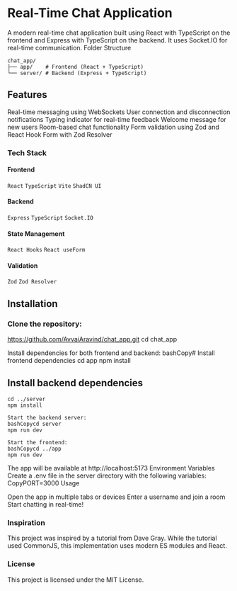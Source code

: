 # Real-Time Chat Application

A modern real-time chat application built using React with TypeScript on the frontend and Express with TypeScript on the backend. It uses Socket.IO for real-time communication.
Folder Structure

```
chat_app/
├── app/    # Frontend (React + TypeScript)
└── server/ # Backend (Express + TypeScript)
```

## Features

Real-time messaging using WebSockets
User connection and disconnection notifications
Typing indicator for real-time feedback
Welcome message for new users
Room-based chat functionality
Form validation using Zod and React Hook Form with Zod Resolver

### Tech Stack

#### Frontend

`React` `TypeScript` `Vite` `ShadCN UI`

#### Backend

`Express` `TypeScript` `Socket.IO`

#### State Management

`React Hooks` `React useForm`

#### Validation

`Zod` `Zod Resolver`

## Installation

### Clone the repository:
 https://github.com/AvvaiAravind/chat_app.git
cd chat_app

Install dependencies for both frontend and backend:
bashCopy# Install frontend dependencies
cd app
npm install

## Install backend dependencies

```
cd ../server
npm install

Start the backend server:
bashCopycd server
npm run dev

Start the frontend:
bashCopycd ../app
npm run dev

```

The app will be available at http://localhost:5173
Environment Variables
Create a .env file in the server directory with the following variables:
CopyPORT=3000
Usage

Open the app in multiple tabs or devices
Enter a username and join a room
Start chatting in real-time!

### Inspiration

This project was inspired by a tutorial from Dave Gray. While the tutorial used CommonJS, this implementation uses modern ES modules and React.

### License

This project is licensed under the MIT License.
